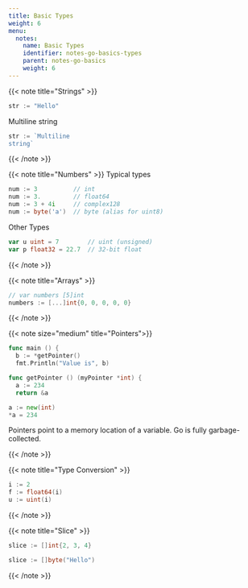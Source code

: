 ```yaml
---
title: Basic Types
weight: 6
menu:
  notes:
    name: Basic Types
    identifier: notes-go-basics-types
    parent: notes-go-basics
    weight: 6
---
```

<!-- String Type -->
{{< note title="Strings" >}}
```go
str := "Hello"
```

Multiline string
```go
str := `Multiline
string`
```
{{< /note >}}

<!-- Number Types -->
{{< note title="Numbers" >}}
Typical types

```go
num := 3          // int
num := 3.         // float64
num := 3 + 4i     // complex128
num := byte('a')  // byte (alias for uint8)
```

Other Types

```go
var u uint = 7        // uint (unsigned)
var p float32 = 22.7  // 32-bit float
```

{{< /note >}}

<!----------- Arrays  ------>

{{< note title="Arrays" >}}

```go
// var numbers [5]int
numbers := [...]int{0, 0, 0, 0, 0}
```

{{< /note >}}

<!-- Pointers -->

{{< note size="medium" title="Pointers">}}

```go
func main () {
  b := *getPointer()
  fmt.Println("Value is", b)
```

```go
func getPointer () (myPointer *int) {
  a := 234
  return &a
```

```go
a := new(int)
*a = 234
```

Pointers point to a memory location of a variable. Go is fully garbage-collected.

{{< /note >}}

<!-- Type Conversion -->

{{< note title="Type Conversion" >}}

```go
i := 2
f := float64(i)
u := uint(i)
```

{{< /note >}}

<!-- Slice -->

{{< note title="Slice" >}}

```go
slice := []int{2, 3, 4}
```

```go
slice := []byte("Hello")
```

{{< /note >}}
